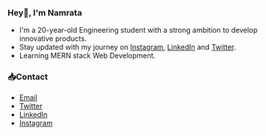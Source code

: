 ### Hey👋, I'm Namrata

- I'm a 20-year-old Engineering student with a strong ambition to develop innovative products.
- Stay updated with my journey on [Instagram](https://www.instagram.com/developer_namrata), [LinkedIn](https://www.linkedin.com/in/namratachandarana) and [Twitter](https://twitter.com/Namrata20_).
- Learning MERN stack Web Development.

### 📥Contact

- [Email](namratachadnarana20@gmail.com)
- [Twitter](https://twitter.com/Namrata20_) 
- [LinkedIn](https://www.linkedin.com/in/namratachandarana)
- [Instagram](https://www.instagram.com/developer_namrata) 


